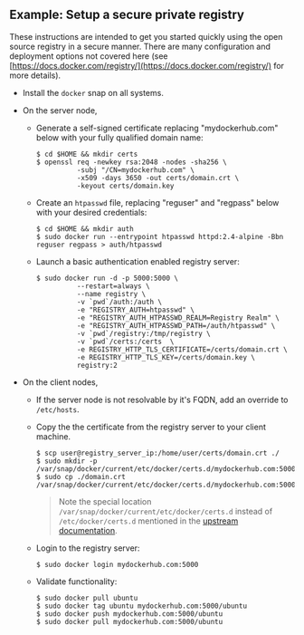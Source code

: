 ## Example: Setup a secure private registry

These instructions are intended to get you started quickly using the open source registry in a secure manner.  There are many configuration and deployment options not covered here (see [https://docs.docker.com/registry/](https://docs.docker.com/registry/) for more details).

* Install the `docker` snap on all systems.
* On the server node,

  * Generate a self-signed certificate replacing "mydockerhub.com" below with your fully qualified domain name:

        $ cd $HOME && mkdir certs
        $ openssl req -newkey rsa:2048 -nodes -sha256 \
                  -subj "/CN=mydockerhub.com" \
                  -x509 -days 3650 -out certs/domain.crt \
                  -keyout certs/domain.key

  * Create an `htpasswd` file, replacing "reguser" and "regpass" below with your desired credentials:

        $ cd $HOME && mkdir auth
        $ sudo docker run --entrypoint htpasswd httpd:2.4-alpine -Bbn reguser regpass > auth/htpasswd

  * Launch a basic authentication enabled registry server:

        $ sudo docker run -d -p 5000:5000 \
                  --restart=always \
                  --name registry \
                  -v `pwd`/auth:/auth \
                  -e "REGISTRY_AUTH=htpasswd" \
                  -e "REGISTRY_AUTH_HTPASSWD_REALM=Registry Realm" \
                  -e "REGISTRY_AUTH_HTPASSWD_PATH=/auth/htpasswd" \
                  -v `pwd`/registry:/tmp/registry \
                  -v `pwd`/certs:/certs  \
                  -e REGISTRY_HTTP_TLS_CERTIFICATE=/certs/domain.crt \
                  -e REGISTRY_HTTP_TLS_KEY=/certs/domain.key \
                  registry:2

* On the client nodes,

  * If the server node is not resolvable by it's FQDN, add an override to `/etc/hosts`.
  * Copy the the certificate from the registry server to your client machine.

        $ scp user@registry_server_ip:/home/user/certs/domain.crt ./
        $ sudo mkdir -p /var/snap/docker/current/etc/docker/certs.d/mydockerhub.com:5000
        $ sudo cp ./domain.crt /var/snap/docker/current/etc/docker/certs.d/mydockerhub.com:5000/ca.crt

    > Note the special location `/var/snap/docker/current/etc/docker/certs.d` instead of `/etc/docker/certs.d` mentioned in the [upstream documentation](https://docs.docker.com/engine/security/certificates/#understanding-the-configuration).

  * Login to the registry server:

        $ sudo docker login mydockerhub.com:5000

  * Validate functionality:

        $ sudo docker pull ubuntu
        $ sudo docker tag ubuntu mydockerhub.com:5000/ubuntu
        $ sudo docker push mydockerhub.com:5000/ubuntu
        $ sudo docker pull mydockerhub.com:5000/ubuntu
